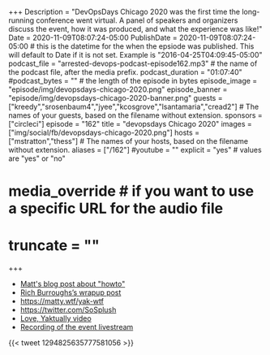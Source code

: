 +++
Description = "DevOpsDays Chicago 2020 was the first time the long-running conference went virtual. A panel of speakers and organizers discuss the event, how it was produced, and what the experience was like!"
Date = 2020-11-09T08:07:24-05:00
PublishDate = 2020-11-09T08:07:24-05:00 # this is the datetime for the when the epsiode was published. This will default to Date if it is not set. Example is "2016-04-25T04:09:45-05:00"
podcast_file = "arrested-devops-podcast-episode162.mp3" # the name of the podcast file, after the media prefix.
podcast_duration = "01:07:40"
#podcast_bytes = "" # the length of the episode in bytes
episode_image = "episode/img/devopsdays-chicago-2020.png"
episode_banner = "episode/img/devopsdays-chicago-2020-banner.png"
guests = ["kreedy","srosenbaum4","jyee","kcosgrove","lsantamaria","cread2"] # The names of your guests, based on the filename without extension.
sponsors = ["circleci"]
episode = "162"
title = "devopsdays Chicago 2020"
images = ["img/social/fb/devopsdays-chicago-2020.png"]
hosts = ["mstratton","thess"] # The names of your hosts, based on the filename without extension.
aliases = ["/162"]
#youtube = ""
explicit = "yes" # values are "yes" or "no"
# media_override # if you want to use a specific URL for the audio file
# truncate = ""
+++
- [Matt's blog post about "howto"](https://dev.to/mattstratton/hosting-a-participant-first-conference-in-the-age-of-corona-how-to-do-it-3p2j)
- [Rich Burroughs’s wrapup post](https://firehydrant.io/blog/devopsdays-chicago-2020-wrapup/)
- https://matty.wtf/yak-wtf
- https://twitter.com/SoSplush
- [Love, Yaktually video](https://www.youtube.com/watch?v=uts4RmxU1SQ)
- [Recording of the event livestream](https://www.youtube.com/watch?v=ECMD5Yw5CxA)

{{< tweet 1294825635777581056 >}}
